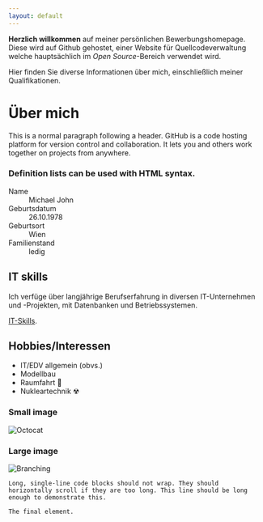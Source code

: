```yaml
---
layout: default
---
```


**Herzlich willkommen** auf meiner persönlichen Bewerbungshomepage. Diese wird auf Github gehostet, einer Website für Quellcodeverwaltung welche hauptsächlich im _Open Source_-Bereich verwendet wird.

Hier finden Sie diverse Informationen über mich, einschließlich meiner Qualifikationen.

# Über mich

This is a normal paragraph following a header. GitHub is a code hosting platform for version control and collaboration. It lets you and others work together on projects from anywhere.

### Definition lists can be used with HTML syntax.

<dl>
<dt>Name</dt>
<dd>Michael John</dd>
<dt>Geburtsdatum</dt>
<dd>26.10.1978</dd>
<dt>Geburtsort</dt>
<dd>Wien</dd>
<dt>Familienstand</dt>
<dd>ledig</dd>
</dl>

## IT skills

Ich verfüge über langjährige Berufserfahrung in diversen IT-Unternehmen und -Projekten, mit Datenbanken und Betriebssystemen.

[IT-Skills](./skills.html).

## Hobbies/Interessen

*   IT/EDV allgemein (obvs.)
*   Modellbau
*   Raumfahrt &#128640;
*   Nukleartechnik &#9762;

### Small image

![Octocat](https://github.githubassets.com/images/icons/emoji/octocat.png)

### Large image

![Branching](https://guides.github.com/activities/hello-world/branching.png)

```
Long, single-line code blocks should not wrap. They should horizontally scroll if they are too long. This line should be long enough to demonstrate this.
```

```
The final element.
```
